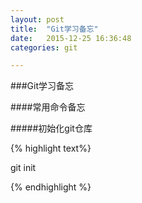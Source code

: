 ```yaml
---
layout: post
title:  "Git学习备忘"
date:   2015-12-25 16:36:48
categories: git

---
```


###Git学习备忘


####常用命令备忘

#####初始化git仓库

{% highlight text%}

git init

{% endhighlight %}


